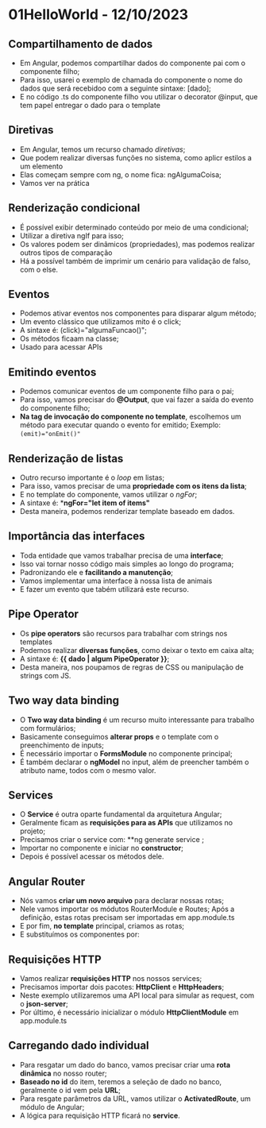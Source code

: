 # 01HelloWorld - 12/10/2023

## Compartilhamento de dados

- Em Angular, podemos compartilhar dados do componente pai com o componente filho;
- Para isso, usarei o exemplo de chamada do componente o nome do dados que será recebidoo com a seguinte sintaxe: [dado];
- E no código .ts do componente filho vou utilizar o decorator @input, que tem papel entregar o dado para o template

## Diretivas

- Em Angular, temos um recurso chamado *diretivas*;
- Que podem realizar diversas funções no sistema, como aplicr estilos a um elemento
- Elas começam sempre com ng, o nome fica: ngAlgumaCoisa;
- Vamos ver na prática

## Renderização condicional

- É possível exibir determinado conteúdo por meio de uma condicional;
- Utilizar a diretiva ngIf para isso;
- Os valores podem ser dinâmicos (propriedades), mas podemos realizar outros tipos de comparação
- Há a possível também de imprimir um cenário para validação de falso, com o else.

## Eventos

- Podemos ativar eventos nos componentes para disparar algum método;
- Um evento clássico que utilizamos mito é o click;
- A sintaxe é: (click)="algumaFuncao()";
- Os métodos ficaam na classe;
- Usado para acessar APIs

## Emitindo eventos

- Podemos comunicar eventos de um componente filho para o pai;
- Para isso, vamos precisar do **@Output**, que vai fazer a saída do evento do componente filho;
- **Na tag de invocação do componente no template**, escolhemos um método para executar quando o evento for emitido;
Exemplo: `(emit)="onEmit()"`

## Renderização de listas

- Outro recurso importante é o *loop* em listas;
- Para isso, vamos precisar de uma **propriedade com os itens da lista**;
- E no template do componente, vamos utilizar o *ngFor*;
- A sintaxe é: ***ngFor="let item of items"**
- Desta maneira, podemos renderizar template baseado em dados.

## Importância das interfaces

- Toda entidade que vamos trabalhar precisa de uma **interface**;
- Isso vai tornar nosso código mais simples ao longo do programa;
- Padronizando ele e **facilitando a manutenção**;
- Vamos implementar uma interface à nossa lista de animais
- E fazer um evento que tabém utilizará este recurso.

## Pipe Operator

- Os **pipe operators** são recursos para trabalhar com strings nos templates
- Podemos realizar **diversas funções**, como deixar o texto em caixa alta;
- A sintaxe é: **{{ dado | algum PipeOperator }}**;
- Desta maneira, nos poupamos de regras de CSS ou manipulação de strings com JS.

## Two way data binding

- O **Two way data binding** é um recurso muito interessante para trabalho com formulários;
- Basicamente conseguimos **alterar props** e o template com o preenchimento de inputs;
- É necessário importar o **FormsModule** no componente principal;
- É também declarar o **ngModel** no input, além de preencher também o atributo name, todos com o mesmo valor.

## Services

- O **Service** é outra oparte fundamental da arquitetura Angular;
- Geralmente ficam as **requisições para as APIs** que utilizamos no projeto;
- Precisamos criar o service com: **ng generate service <nome>;
- Importar no componente e iniciar no **constructor**;
- Depois é possível acessar os métodos dele.

## Angular Router

- Nós vamos **criar um novo arquivo** para declarar nossas rotas;
- Nele vamos importar os módutos RouterModule e Routes;
Após a definição, estas rotas precisam ser importadas em app.module.ts
- E por fim, **no template** principal, criamos as rotas;
- E substituímos os componentes por: **<router-outlet>**

## Requisições HTTP

- Vamos realizar **requisições HTTP** nos nossos services;
- Precisamos importar dois pacotes: **HttpClient** e **HttpHeaders**;
- Neste exemplo utilizaremos uma API local para simular as request, com o **json-server**;
- Por último, é necessário inicializar o módulo **HttpClientModule** em app.module.ts

## Carregando dado individual

- Para resgatar um dado do banco, vamos precisar criar uma **rota dinâmica** no nosso router;
- **Baseado no id** do item, teremos a seleção de dado no banco, geralmente o id vem pela **URL**;
- Para resgate parâmetros da URL, vamos utilizar o **ActivatedRoute**, um módulo de Angular;
- A lógica para requisição HTTP ficará no **service**.
